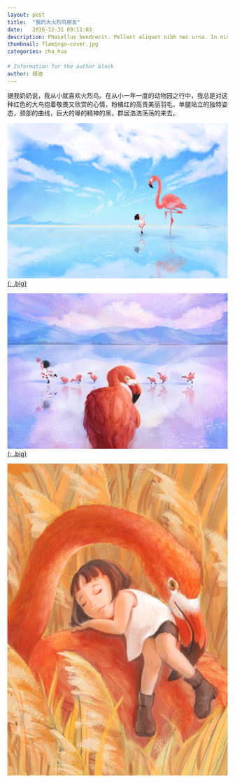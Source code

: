 ```yaml
---
layout: post
title:  "我的大火烈鸟朋友"
date:   2016-12-31 09:11:03
description: Phasellus hendrerit. Pellent aliquet nibh nec urna. In nis aliquet vel, dapibus id,mattis.
thumbnail: flamingo-cover.jpg
categories: cha_hua

# Information for the author block
author: 胡迪
---
```

据我奶奶说，我从小就喜欢火烈鸟。在从小一年一度的动物园之行中，我总是对这种红色的大鸟抱着敬畏又欣赏的心情，粉橘红的高贵美丽羽毛，单腿站立的独特姿态，颈部的曲线，巨大的喙的精神的黑，群居浩浩荡荡的来去。

<a href="/assets/img/flamingo/flamingo.jpg">![TEST](/assets/img/flamingo/flamingo.jpg){: .big}</a>

<a href="/assets/img/flamingo/flamingo2.jpg">![TEST](/assets/img/flamingo/flamingo2.jpg){: .big}</a>

<a href="/assets/img/flamingo/flamingo3.jpg">![TEST](/assets/img/flamingo/flamingo3.jpg)</a>







